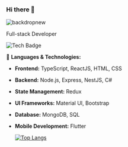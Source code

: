 ### Hi there 👋


![backdropnew](https://github.com/Skipper-kenya/Skipper-kenya/assets/108946752/56da7633-1210-4424-9fc1-6c0174602031)

Full-stack Developer

![Tech Badge](https://img.shields.io/badge/Tech-Stack-green)

🔭 **Languages & Technologies:**

- **Frontend:** TypeScript, ReactJS, HTML, CSS
- **Backend:** Node.js, Express, NestJS, C#
- **State Management:** Redux                               
- **UI Frameworks:** Material UI, Bootstrap
- **Database:** MongoDB, SQL
- **Mobile Development:** Flutter
  
  [![Top Langs](https://github-readme-stats.vercel.app/api/top-langs/?username=Skipper-kenya&layout=compact)](https://github.com/Skipper-kenya/github-readme-stats)


